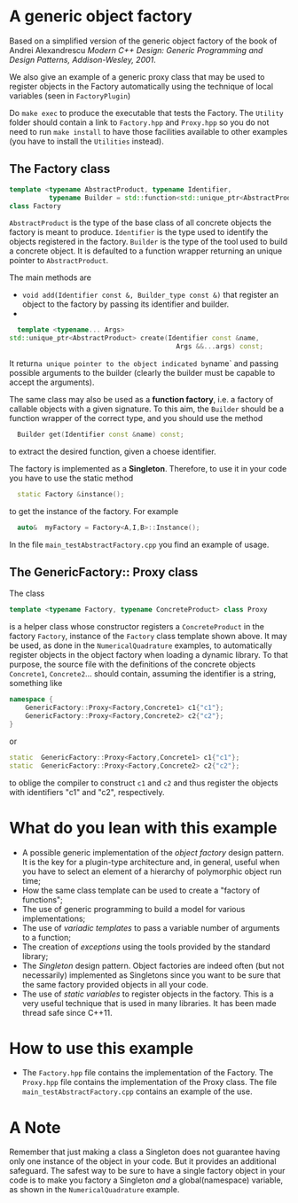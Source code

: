 # A generic object factory #

Based on a simplified version of the generic object factory of the book
of Andrei Alexandrescu *Modern C++ Design: Generic Programming and Design Patterns, Addison-Wesley, 2001*.

We also give an example of a generic proxy class that may be used to
register objects in the Factory automatically using the technique of local variables (seen in `FactoryPlugin`)

Do ``make exec`` to produce the executable that tests the Factory. The `Utility` folder should contain a link to `Factory.hpp` and `Proxy.hpp` so you
do not need to run `make install` to have those facilities available to other examples (you have to install the `Utilities` instead).

## The Factory class ##

```c++
template <typename AbstractProduct, typename Identifier,
          typename Builder = std::function<std::unique_ptr<AbstractProduct>()> >
class Factory
```

`AbstractProduct` is the type of the base class of all concrete objects the factory is meant to produce. `Identifier` is the type used to identify the objects registered in the factory. `Builder` is the type of the tool used to build a concrete object. It is defaulted to a function wrapper returning an unique pointer to `AbstractProduct`.

The main methods are
- `void add(Identifier const &, Builder_type const &)` that register an object to the factory by passing its identifier and builder.
- 
```c++
  template <typename... Args>
std::unique_ptr<AbstractProduct> create(Identifier const &name,
                                          Args &&...args) const;
``` 
It return` a unique pointer to the object indicated by `name` and passing
possible arguments to the builder (clearly the builder must be capable to accept the arguments).

The same class may also be used as a **function factory**, i.e. a factory of callable objects with a given signature.
To this aim, the `Builder` should be a function wrapper of the correct type, and you should use the method

```c++
  Builder get(Identifier const &name) const;
``` 
to extract the desired function, given a choese identifier.

The factory is implemented as a **Singleton**. Therefore, to use it in your code you have to use the static method

```c++
  static Factory &instance();
```
to get the instance of the factory. For example

```c++
  auto&  myFactory = Factory<A,I,B>::Instance();
```

In the file `main_testAbstractFactory.cpp` you find an example of usage.



## The GenericFactory:: Proxy class ##
The class
```c++
template <typename Factory, typename ConcreteProduct> class Proxy
```
is a helper class whose constructor registers a `ConcreteProduct` in the 
factory `Factory`, instance of the `Factory` class template shown above.
It may be used, as done in the `NumericalQuadrature` examples, to automatically register objects in the object factory when loading a dynamic library. To that
purpose, the source file with the definitions of the concrete objects `Concrete1`, `Concrete2`...
should contain, assuming the identifier is a string, something like

```c++
namespace {
	GenericFactory::Proxy<Factory,Concrete1> c1{"c1"};
	GenericFactory::Proxy<Factory,Concrete2> c2{"c2"};
}
```

or
```c++
static 	GenericFactory::Proxy<Factory,Concrete1> c1{"c1"};
static 	GenericFactory::Proxy<Factory,Concrete2> c2{"c2"};
```

to oblige the compiler to construct `c1` and `c2` and thus register the objects with identifiers "c1" and "c2", respectively.

# What do you lean with this example #
- A possible generic implementation of the *object factory* design pattern. It is the key for a plugin-type architecture and, in general, useful when you have to select an element of a hierarchy of polymorphic object run time;
- How the same class template can be used to create a "factory of functions";
- The use of generic programming to build a model for various implementations;
- The use of *variadic templates* to pass a variable number of arguments to a function;
- The creation of *exceptions* using the tools provided by the standard library;
- The *Singleton* design pattern. Object factories are indeed often (but not necessarily) implemented as Singletons since you want to be sure that the same factory provided objects in all your code. 
- The use of *static variables* to register objects in the factory. This is a very useful technique that is used in many libraries. It has been made thread safe since C++11.

# How to use this example #
- The `Factory.hpp` file contains the implementation of the Factory. The `Proxy.hpp` file contains the implementation of the Proxy class. The file `main_testAbstractFactory.cpp` contains an example of the use.

# A Note #
Remember that just making a class a Singleton does not guarantee having only one instance of the object in your code. But it provides an additional safeguard. The safest way to be sure to have a single factory object in your code is to make you factory a Singleton *and* a global(namespace) variable, as shown in the `NumericalQuadrature` example.